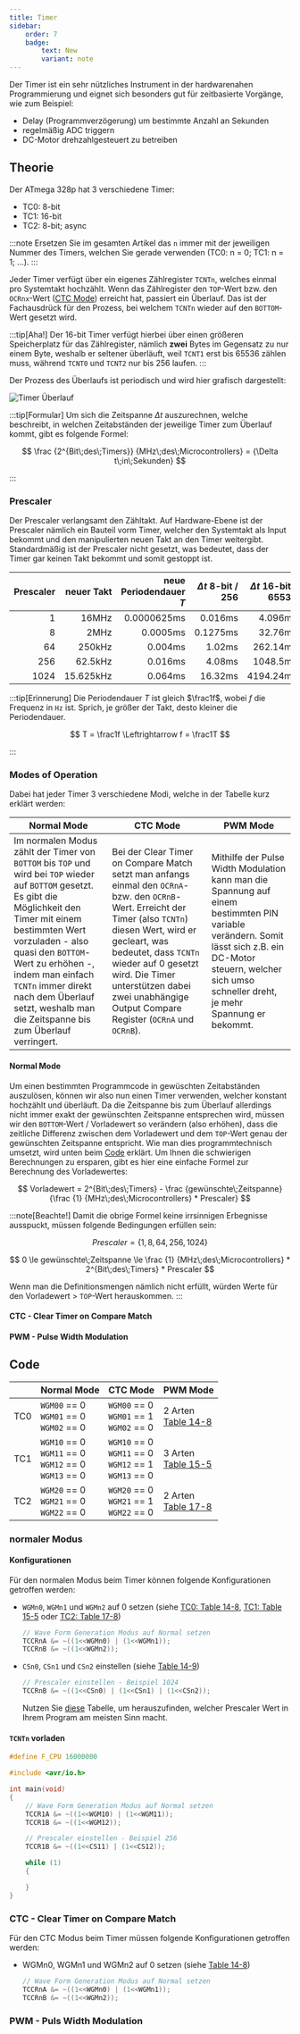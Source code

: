 ```yaml
---
title: Timer
sidebar:
    order: 7
    badge:
        text: New
        variant: note
---
```


Der Timer ist ein sehr nützliches Instrument in der hardwarenahen Programmierung und eignet sich besonders gut für zeitbasierte Vorgänge, wie zum Beispiel:

-   Delay (Programmverzögerung) um bestimmte Anzahl an Sekunden
-   regelmäßig ADC triggern
-   DC-Motor drehzahlgesteuert zu betreiben

## Theorie

Der ATmega 328p hat 3 verschiedene Timer:

-   TC0: 8-bit
-   TC1: 16-bit
-   TC2: 8-bit; async

:::note
Ersetzen Sie im gesamten Artikel das `n` immer mit der jeweiligen Nummer des Timers, welchen Sie gerade verwenden (TC0: n = 0; TC1: n = 1; ...).
:::

Jeder Timer verfügt über ein eigenes Zählregister `TCNTn`, welches einmal pro Systemtakt hochzählt. Wenn das Zählregister den `TOP`-Wert bzw. den `OCRnx`-Wert ([CTC Mode](#ctc---clear-timer-on-compare-match)) erreicht hat, passiert ein Überlauf. Das ist der Fachausdrück für den Prozess, bei welchem `TCNTn` wieder auf den `BOTTOM`-Wert gesetzt wird.

:::tip[Aha!]
Der 16-bit Timer verfügt hierbei über einen größeren Speicherplatz für das Zählregister, nämlich **zwei** Bytes im Gegensatz zu nur einem Byte, weshalb er seltener überläuft, weil `TCNT1` erst bis 65536 zählen muss, während `TCNT0` und `TCNT2` nur bis 256 laufen.
:::

Der Prozess des Überlaufs ist periodisch und wird hier grafisch dargestellt:

![Timer Überlauf](../../../../assets/SYTI/timer/timer_ueberlauf.png)

:::tip[Formular]
Um sich die Zeitspanne $\Delta t$ auszurechnen, welche beschreibt, in welchen Zeitabständen der jeweilige Timer zum Überlauf kommt, gibt es folgende Formel:

$$
\frac {2^{Bit\;des\;Timers}} {MHz\;des\;Microcontrollers} = {\Delta t\;in\;Sekunden}
$$

:::

### Prescaler

Der Prescaler verlangsamt den Zähltakt. Auf Hardware-Ebene ist der Prescaler nämlich ein Bauteil vorm Timer, welcher den Systemtakt als Input bekommt und den manipulierten neuen Takt an den Timer weitergibt. Standardmäßig ist der Prescaler nicht gesetzt, was bedeutet, dass der Timer gar keinen Takt bekommt und somit gestoppt ist.

| Prescaler | neuer Takt | neue Periodendauer $T$ | $\Delta t$ 8-bit / 256 | $\Delta t$ 16-bit / 65536 |
| --------: | ---------: | ---------------------: | ---------------------: | ------------------------: |
|         1 |      16MHz |            0.0000625ms |                0.016ms |                   4.096ms |
|         8 |       2MHz |               0.0005ms |               0.1275ms |                   32.76ms |
|        64 |     250kHz |                0.004ms |                 1.02ms |                  262.14ms |
|       256 |    62.5kHz |                0.016ms |                 4.08ms |                  1048.5ms |
|      1024 |  15.625kHz |                0.064ms |                16.32ms |                 4194.24ms |

:::tip[Erinnerung]
Die Periodendauer $T$ ist gleich $\frac1f$, wobei $f$ die Frequenz in `Hz` ist. Sprich, je größer der Takt, desto kleiner die Periodendauer.

$$
T = \frac1f \Leftrightarrow f = \frac1T
$$

:::

### Modes of Operation

Dabei hat jeder Timer 3 verschiedene Modi, welche in der Tabelle kurz erklärt werden:

| Normal Mode                                                                                                                                                                                                                                                                                                                                          | CTC Mode                                                                                                                                                                                                                                                                                                              | PWM Mode                                                                                                                                                                                                           |
| ---------------------------------------------------------------------------------------------------------------------------------------------------------------------------------------------------------------------------------------------------------------------------------------------------------------------------------------------------- | --------------------------------------------------------------------------------------------------------------------------------------------------------------------------------------------------------------------------------------------------------------------------------------------------------------------- | ------------------------------------------------------------------------------------------------------------------------------------------------------------------------------------------------------------------ |
| Im normalen Modus zählt der Timer von `BOTTOM` bis `TOP` und wird bei `TOP` wieder auf `BOTTOM` gesetzt. Es gibt die Möglichkeit den Timer mit einem bestimmten Wert vorzuladen - also quasi den `BOTTOM`-Wert zu erhöhen -, indem man einfach `TCNTn` immer direkt nach dem Überlauf setzt, weshalb man die Zeitspanne bis zum Überlauf verringert. | Bei der Clear Timer on Compare Match setzt man anfangs einmal den `OCRnA`- bzw. den `OCRnB`-Wert. Erreicht der Timer (also `TCNTn`) diesen Wert, wird er gecleart, was bedeutet, dass `TCNTn` wieder auf 0 gesetzt wird. Die Timer unterstützen dabei zwei unabhängige Output Compare Register (`OCRnA` und `OCRnB`). | Mithilfe der Pulse Width Modulation kann man die Spannung auf einem bestimmten PIN variable verändern. Somit lässt sich z.B. ein DC-Motor steuern, welcher sich umso schneller dreht, je mehr Spannung er bekommt. |

#### Normal Mode

Um einen bestimmten Programmcode in gewüschten Zeitabständen auszulösen, können wir also nun einen Timer verwenden, welcher konstant hochzählt und überläuft. Da die Zeitspanne bis zum Überlauf allerdings nicht immer exakt der gewünschten Zeitspanne entsprechen wird, müssen wir den `BOTTOM`-Wert / Vorladewert so verändern (also erhöhen), dass die zeitliche Differenz zwischen dem Vorladewert und dem `TOP`-Wert genau der gewünschten Zeitspanne entspricht. Wie man dies programmtechnisch umsetzt, wird unten beim [Code](#tcntn-vorladen) erklärt. Um Ihnen die schwierigen Berechnungen zu ersparen, gibt es hier eine einfache Formel zur Berechnung des Vorladewertes:

$$
Vorladewert = 2^{Bit\;des\;Timers} - \frac {gewünschte\;Zeitspanne} {\frac {1} {MHz\;des\;Microcontrollers} * Prescaler}
$$

:::note[Beachte!]
Damit die obrige Formel keine irrsinnigen Erbegnisse ausspuckt, müssen folgende Bedingungen erfüllen sein:

$$
Prescaler = \{ 1, 8, 64, 256, 1024 \}
$$

$$
0 \le gewünschte\;Zeitspanne \le \frac {1} {MHz\;des\;Microcontrollers} * 2^{Bit\;des\;Timers} * Prescaler
$$

Wenn man die Definitionsmengen nämlich nicht erfüllt, würden Werte für den Vorladewert $\gt$ `TOP`-Wert herauskommen.
:::

#### CTC - Clear Timer on Compare Match

#### PWM - Pulse Width Modulation

## Code

|     | Normal Mode                                                           | CTC Mode                                                              | PWM Mode                                                                                                                                             |
| --- | --------------------------------------------------------------------- | --------------------------------------------------------------------- | ---------------------------------------------------------------------------------------------------------------------------------------------------- |
| TC0 | `WGM00` == 0 <br/> `WGM01` == 0 <br/> `WGM02` == 0                    | `WGM00` == 0 <br/> `WGM01` == 1 <br/> `WGM02` == 0                    | 2 Arten <br/>[Table 14-8](https://ww1.microchip.com/downloads/en/DeviceDoc/Atmel-7810-Automotive-Microcontrollers-ATmega328P_Datasheet.pdf#page=86)  |
| TC1 | `WGM10` == 0 <br/> `WGM11` == 0 <br/> `WGM12` == 0 <br/> `WGM13` == 0 | `WGM10` == 0 <br/> `WGM11` == 0 <br/> `WGM12` == 1 <br/> `WGM13` == 0 | 3 Arten <br/>[Table 15-5](https://ww1.microchip.com/downloads/en/DeviceDoc/Atmel-7810-Automotive-Microcontrollers-ATmega328P_Datasheet.pdf#page=109) |
| TC2 | `WGM20` == 0 <br/> `WGM21` == 0 <br/> `WGM22` == 0                    | `WGM20` == 0 <br/> `WGM21` == 1 <br/> `WGM22` == 0                    | 2 Arten <br/>[Table 17-8](https://ww1.microchip.com/downloads/en/DeviceDoc/Atmel-7810-Automotive-Microcontrollers-ATmega328P_Datasheet.pdf#page=130) |

### normaler Modus

#### Konfigurationen

Für den normalen Modus beim Timer können folgende Konfigurationen getroffen werden:

-   `WGMn0`, `WGMn1` und `WGMn2` auf 0 setzen (siehe [TC0: Table 14-8](https://ww1.microchip.com/downloads/en/DeviceDoc/Atmel-7810-Automotive-Microcontrollers-ATmega328P_Datasheet.pdf#page=86), [TC1: Table 15-5](https://ww1.microchip.com/downloads/en/DeviceDoc/Atmel-7810-Automotive-Microcontrollers-ATmega328P_Datasheet.pdf#page=109) oder [TC2: Table 17-8](https://ww1.microchip.com/downloads/en/DeviceDoc/Atmel-7810-Automotive-Microcontrollers-ATmega328P_Datasheet.pdf#page=130))

    ```c
    // Wave Form Generation Modus auf Normal setzen
    TCCRnA &= ~((1<<WGMn0) | (1<<WGMn1));
    TCCRnB &= ~((1<<WGMn2));
    ```

-   `CSn0`, `CSn1` und `CSn2` einstellen (siehe [Table 14-9](https://ww1.microchip.com/downloads/en/DeviceDoc/Atmel-7810-Automotive-Microcontrollers-ATmega328P_Datasheet.pdf#page=87))

    ```c
    // Prescaler einstellen - Beispiel 1024
    TCCRnB &= ~((1<<CSn0) | (1<<CSn1) | (1<<CSn2));
    ```

    Nutzen Sie [diese](#prescaler) Tabelle, um herauszufinden, welcher Prescaler Wert in Ihrem Program am meisten Sinn macht.

#### `TCNTn` vorladen

```c
#define F_CPU 16000000

#include <avr/io.h>

int main(void)
{
	// Wave Form Generation Modus auf Normal setzen
    TCCR1A &= ~((1<<WGM10) | (1<<WGM11));
    TCCR1B &= ~((1<<WGM12));

    // Prescaler einstellen - Beispiel 256
    TCCR1B &= ~((1<<CS11) | (1<<CS12));

	while (1)
	{

	}
}
```

### CTC - Clear Timer on Compare Match

Für den CTC Modus beim Timer müssen folgende Konfigurationen getroffen werden:

-   WGMn0, WGMn1 und WGMn2 auf 0 setzen (siehe [Table 14-8](https://ww1.microchip.com/downloads/en/DeviceDoc/Atmel-7810-Automotive-Microcontrollers-ATmega328P_Datasheet.pdf#page=86))

    ```c
    // Wave Form Generation Modus auf Normal setzen
    TCCRnA &= ~((1<<WGMn0) | (1<<WGMn1));
    TCCRnB &= ~((1<<WGMn2));
    ```

### PWM - Puls Width Modulation
